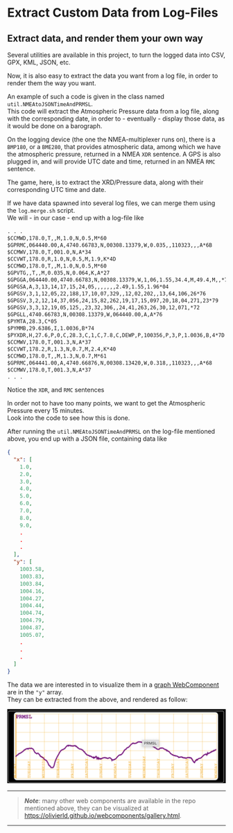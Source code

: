 # Extract Custom Data from Log-Files

## Extract data, and render them your own way

Several utilities are available in this project, to turn the logged data into CSV, GPX, KML, JSON, etc.

Now, it is also easy to extract the data you want from a log file, in order to render them the way you want.

An example of such a code is given in the class named `util.NMEAtoJSONTimeAndPRMSL`.  
This code will extract the Atmospheric Pressure data from a log file, along with the corresponding date, in order to - eventually - display
those data, as it would be done on a barograph.

On the logging device (the one the NMEA-multiplexer runs on), there is a `BMP180`, or a `BME280`, that provides atmospheric data, among which we have the 
atmospheric pressure, returned in a NMEA `XDR` sentence. A GPS is also plugged in, and will provide UTC date and time, returned in an NMEA `RMC` sentence.  

The game, here, is to extract the XRD/Pressure data, along with their corresponding UTC time and date.

If we have data spawned into several log files, we can merge them using the `log.merge.sh` script.  
We will - in our case - end up with a log-file like
```
. . .
$CCMWD,178.0,T,,M,1.0,N,0.5,M*60
$GPRMC,064440.00,A,4740.66783,N,00308.13379,W,0.035,,110323,,,A*6B
$CCMWV,178.0,T,001.0,N,A*34
$CCVWT,178.0,R,1.0,N,0.5,M,1.9,K*4D
$CCMWD,178.0,T,,M,1.0,N,0.5,M*60
$GPVTG,,T,,M,0.035,N,0.064,K,A*27
$GPGGA,064440.00,4740.66783,N,00308.13379,W,1,06,1.55,34.4,M,49.4,M,,*7E
$GPGSA,A,3,13,14,17,15,24,05,,,,,,,2.49,1.55,1.96*04
$GPGSV,3,1,12,05,22,188,17,10,07,329,,12,02,202,,13,64,106,26*76
$GPGSV,3,2,12,14,37,056,24,15,82,262,19,17,15,097,20,18,04,271,23*79
$GPGSV,3,3,12,19,05,125,,23,32,306,,24,41,263,26,30,12,071,*72
$GPGLL,4740.66783,N,00308.13379,W,064440.00,A,A*76
$PYMTA,28.3,C*05
$PYMMB,29.6386,I,1.0036,B*74
$PYXDR,H,27.6,P,0,C,28.3,C,1,C,7.8,C,DEWP,P,100356,P,3,P,1.0036,B,4*7D
$CCMWV,178.0,T,001.3,N,A*37
$CCVWT,178.2,R,1.3,N,0.7,M,2.4,K*40
$CCMWD,178.0,T,,M,1.3,N,0.7,M*61
$GPRMC,064441.00,A,4740.66876,N,00308.13420,W,0.318,,110323,,,A*68
$CCMWV,178.0,T,001.3,N,A*37
. . .
```
Notice the `XDR`, and `RMC` sentences

In order not to have too many points, we want to get the Atmospheric Pressure every 15 minutes.  
Look into the code to see how this is done.

After running the `util.NMEAtoJSONTimeAndPRMSL` on the log-file mentioned above, you
end up with a JSON file, containing data like
```json
{
  "x": [
    1.0,
    2.0,
    3.0,
    4.0,
    5.0,
    6.0,
    7.0,
    8.0,
    9.0,
    .
    .
    .
  ],
  "y": [
    1003.58,
    1003.83,
    1003.84,
    1004.16,
    1004.27,
    1004.44,
    1004.74,
    1004.79,
    1004.87,
    1005.07,
    .
    .
    .
  ]
}
```
The data we are interested in to visualize them in a [graph WebComponent](https://github.com/OlivierLD/WebComponents/tree/master/oliv-components/widgets/graph) are in the `"y"` array.  
They can be extracted from the above, and rendered as follow:

![PRMSL](./docimages/prmsl.data.png)

---
> _**Note**_: many other web components are available in the repo mentioned above, they can be visualized at 
> <https://olivierld.github.io/webcomponents/gallery.html>.
---
